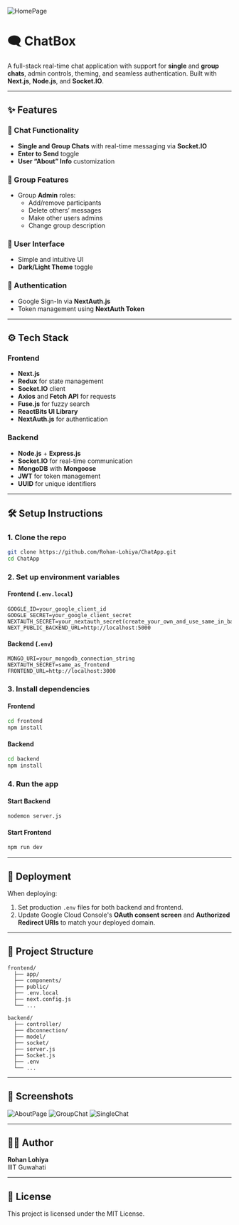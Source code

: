![HomePage](https://github.com/user-attachments/assets/488fa0c0-3365-46d6-ac5a-0b291e0691b9)

# 🗨️ ChatBox

A full-stack real-time chat application with support for **single** and **group chats**, admin controls, theming, and seamless authentication. Built with **Next.js**, **Node.js**, and **Socket.IO**.

---

## ✨ Features

### 💬 Chat Functionality

- **Single and Group Chats** with real-time messaging via **Socket.IO**
- **Enter to Send** toggle
- **User “About” Info** customization

### 👥 Group Features

- Group **Admin** roles:
  - Add/remove participants
  - Delete others’ messages
  - Make other users admins
  - Change group description

### 🎨 User Interface

- Simple and intuitive UI
- **Dark/Light Theme** toggle

### 🔐 Authentication

- Google Sign-In via **NextAuth.js**
- Token management using **NextAuth Token**

---

## ⚙️ Tech Stack

### Frontend

- **Next.js**
- **Redux** for state management
- **Socket.IO** client
- **Axios** and **Fetch API** for requests
- **Fuse.js** for fuzzy search
- **ReactBits UI Library**
- **NextAuth.js** for authentication

### Backend

- **Node.js** + **Express.js**
- **Socket.IO** for real-time communication
- **MongoDB** with **Mongoose**
- **JWT** for token management
- **UUID** for unique identifiers

---

## 🛠️ Setup Instructions

### 1. Clone the repo

```bash
git clone https://github.com/Rohan-Lohiya/ChatApp.git
cd ChatApp
```

### 2. Set up environment variables

#### Frontend (`.env.local`)

```env
GOOGLE_ID=your_google_client_id
GOOGLE_SECRET=your_google_client_secret
NEXTAUTH_SECRET=your_nextauth_secret(create_your_own_and_use_same_in_backend)
NEXT_PUBLIC_BACKEND_URL=http://localhost:5000
```

#### Backend (`.env`)

```env
MONGO_URI=your_mongodb_connection_string
NEXTAUTH_SECRET=same_as_frontend
FRONTEND_URL=http://localhost:3000
```

### 3. Install dependencies

#### Frontend

```bash
cd frontend
npm install
```

#### Backend

```bash
cd backend
npm install
```

### 4. Run the app

#### Start Backend

```bash
nodemon server.js
```

#### Start Frontend

```bash
npm run dev
```

---

## 🚀 Deployment

When deploying:

1. Set production `.env` files for both backend and frontend.
2. Update Google Cloud Console's **OAuth consent screen** and **Authorized Redirect URIs** to match your deployed domain.

---

## 📂 Project Structure

```
frontend/
  ├── app/
  ├── components/
  ├── public/
  ├── .env.local
  ├── next.config.js
  └── ...

backend/
  ├── controller/
  ├── dbconnection/
  ├── model/
  ├── socket/
  ├── server.js
  ├── Socket.js
  ├── .env
  └── ...
```

---

## 📸 Screenshots

![AboutPage](https://github.com/user-attachments/assets/eeeee1d0-8e80-4a3d-bcf1-a2e68cdbaa24)
![GroupChat](https://github.com/user-attachments/assets/e4510349-2aa6-4653-ac5a-87fb9f87c551)
![SingleChat](https://github.com/user-attachments/assets/d3da0a8c-f083-4895-bb0b-2ffa9c3c1d60)

---

## 🧑‍💻 Author

**Rohan Lohiya**  
IIIT Guwahati

---

## 📝 License

This project is licensed under the MIT License.
